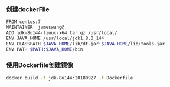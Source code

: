### 创建dockerFile

```sh
FROM centos:7
MAINTAINER  jameswang@
ADD jdk-8u144-linux-x64.tar.gz /usr/local/
ENV JAVA_HOME /usr/local/jdk1.8.0_144
ENV CLASSPATH $JAVA_HOME/lib/dt.jar:$JAVA_HOME/lib/tools.jar
ENV PATH $PATH:$JAVA_HOME/bin
```
### 使用Dockerfile创建镜像

```sh
docker build -t jdk-8u144:20180927 -f Dockerfile
```
